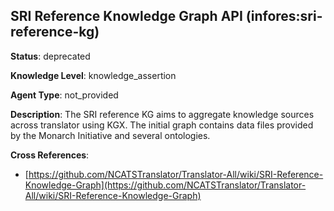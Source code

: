 [//]: # (DO NOT MANUALLY EDIT THIS FILE. IT IS GENERATED FROM A TEMPLATE.)

## SRI Reference Knowledge Graph API (infores:sri-reference-kg)

**Status**: deprecated
  
**Knowledge Level**: knowledge_assertion
  
**Agent Type**: not_provided

**Description**: The SRI reference KG aims to aggregate knowledge sources across translator using KGX.  The initial graph contains data files provided by the Monarch Initiative and several ontologies.

**Cross References**:

- [https://github.com/NCATSTranslator/Translator-All/wiki/SRI-Reference-Knowledge-Graph](https://github.com/NCATSTranslator/Translator-All/wiki/SRI-Reference-Knowledge-Graph)

